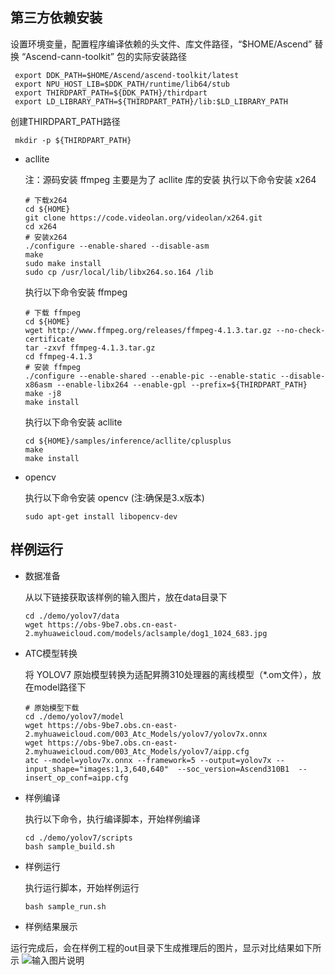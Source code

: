 ## 第三方依赖安装

设置环境变量，配置程序编译依赖的头文件、库文件路径，“$HOME/Ascend” 替换 “Ascend-cann-toolkit” 包的实际安装路径

   ```
    export DDK_PATH=$HOME/Ascend/ascend-toolkit/latest
    export NPU_HOST_LIB=$DDK_PATH/runtime/lib64/stub
    export THIRDPART_PATH=${DDK_PATH}/thirdpart
    export LD_LIBRARY_PATH=${THIRDPART_PATH}/lib:$LD_LIBRARY_PATH
   ```
   创建THIRDPART_PATH路径

   ```
    mkdir -p ${THIRDPART_PATH}
   ```
- acllite

    注：源码安装 ffmpeg 主要是为了 acllite 库的安装
    执行以下命令安装 x264

    ```
    # 下载x264
    cd ${HOME}
    git clone https://code.videolan.org/videolan/x264.git
    cd x264
    # 安装x264
    ./configure --enable-shared --disable-asm
    make
    sudo make install
    sudo cp /usr/local/lib/libx264.so.164 /lib
    ```   
    执行以下命令安装 ffmpeg

    ```
    # 下载 ffmpeg
    cd ${HOME}
    wget http://www.ffmpeg.org/releases/ffmpeg-4.1.3.tar.gz --no-check-certificate
    tar -zxvf ffmpeg-4.1.3.tar.gz
    cd ffmpeg-4.1.3
    # 安装 ffmpeg
    ./configure --enable-shared --enable-pic --enable-static --disable-x86asm --enable-libx264 --enable-gpl --prefix=${THIRDPART_PATH}
    make -j8
    make install
    ```   
   执行以下命令安装 acllite

    ```
    cd ${HOME}/samples/inference/acllite/cplusplus
    make
    make install
    ```   
    </details> 

- opencv

  执行以下命令安装 opencv (注:确保是3.x版本)
  ```
  sudo apt-get install libopencv-dev
  ```   

## 样例运行

  - 数据准备

    从以下链接获取该样例的输入图片，放在data目录下
        
    ```    
    cd ./demo/yolov7/data
    wget https://obs-9be7.obs.cn-east-2.myhuaweicloud.com/models/aclsample/dog1_1024_683.jpg
    ```

  - ATC模型转换

    将 YOLOV7 原始模型转换为适配昇腾310处理器的离线模型（\*.om文件），放在model路径下

    ```
    # 原始模型下载
    cd ./demo/yolov7/model
    wget https://obs-9be7.obs.cn-east-2.myhuaweicloud.com/003_Atc_Models/yolov7/yolov7x.onnx
    wget https://obs-9be7.obs.cn-east-2.myhuaweicloud.com/003_Atc_Models/yolov7/aipp.cfg
    atc --model=yolov7x.onnx --framework=5 --output=yolov7x --input_shape="images:1,3,640,640"  --soc_version=Ascend310B1  --insert_op_conf=aipp.cfg
    ```

  - 样例编译

    执行以下命令，执行编译脚本，开始样例编译
    ```
    cd ./demo/yolov7/scripts
    bash sample_build.sh
    ```
  - 样例运行

    执行运行脚本，开始样例运行
    ```
    bash sample_run.sh
    ```
  - 样例结果展示
    
   运行完成后，会在样例工程的out目录下生成推理后的图片，显示对比结果如下所示
   ![输入图片说明](https://obs-9be7.obs.cn-east-2.myhuaweicloud.com/003_Atc_Models/yolov7/out_dog.jpg "image-20211028101534905.png")
